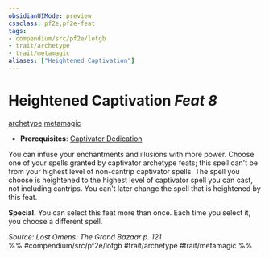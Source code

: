```yaml
---
obsidianUIMode: preview
cssclass: pf2e,pf2e-feat
tags:
- compendium/src/pf2e/lotgb
- trait/archetype
- trait/metamagic
aliases: ["Heightened Captivation"]
---
```

# Heightened Captivation  *Feat 8*  
[archetype](/rules/traits/archetype.md)  [metamagic](/rules/traits/metamagic.md)  

- **Prerequisites**: [Captivator Dedication](/compendium/feats/captivator-dedication-lotgb.md)

You can infuse your enchantments and illusions with more power. Choose one of your spells granted by captivator archetype feats; this spell can't be from your highest level of non-cantrip captivator spells. The spell you choose is heightened to the highest level of captivator spell you can cast, not including cantrips. You can't later change the spell that is heightened by this feat.

**Special.** You can select this feat more than once. Each time you select it, you choose a different spell.

*Source: Lost Omens: The Grand Bazaar p. 121*  
%% #compendium/src/pf2e/lotgb #trait/archetype #trait/metamagic %%